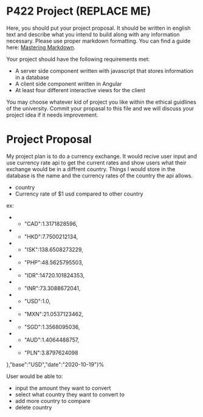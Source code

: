 # P422 Project (REPLACE ME)

Here, you should put your project proposal. It should be written in english text and describe what you intend to build along with any information necessary. Please use proper markdown formatting. You can find a guide here: [Mastering Markdown](https://guides.github.com/features/mastering-markdown/).

Your project should have the following requirements met:

* A server side component written with javascript that stores information in a database
* A client side component written in Angular
* At least four different interactive views for the client

You may choose whatever kid of project you like within the ethical guidlines of the university. Commit your propasal to this file and we will discuss your project idea if it needs improvement.

# Project Proposal
My project plan is to do a currency exchange. It would recive user input and use currency rate api to get the current rates and show users what their exchange would be in a diffrent country. 
Things I would store in the database is the name and the currency rates of the country the api allows.
* country
* Currency rate of $1 usd compared to other country 

ex: 
* * "CAD":1.3171828596,
* * "HKD":7.7500212134, 
* * "ISK":138.6508273229,
* * "PHP":48.5625795503,
* * "IDR":14720.101824353,
* * "INR":73.3088672041,
* * "USD":1.0,
* * "MXN":21.0537123462,
* * "SGD":1.3568095036,
* * "AUD":1.4064488757,
* * "PLN":3.8797624098

},"base":"USD","date":"2020-10-19"}%

User would be able to: 
* input the amount they want to convert 
* select what country they want to convert to 
* add more country to compare 
* delete country 